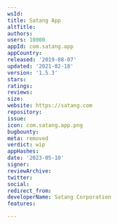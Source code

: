 ```yaml
---
wsId: 
title: Satang App
altTitle: 
authors: 
users: 10000
appId: com.satang.app
appCountry: 
released: '2019-08-07'
updated: '2021-02-18'
version: '1.5.3'
stars: 
ratings: 
reviews: 
size: 
website: https://satang.com
repository: 
issue: 
icon: com.satang.app.png
bugbounty: 
meta: removed
verdict: wip
appHashes: 
date: '2023-05-10'
signer: 
reviewArchive: 
twitter: 
social: 
redirect_from: 
developerName: Satang Corporation
features: 

---
```


